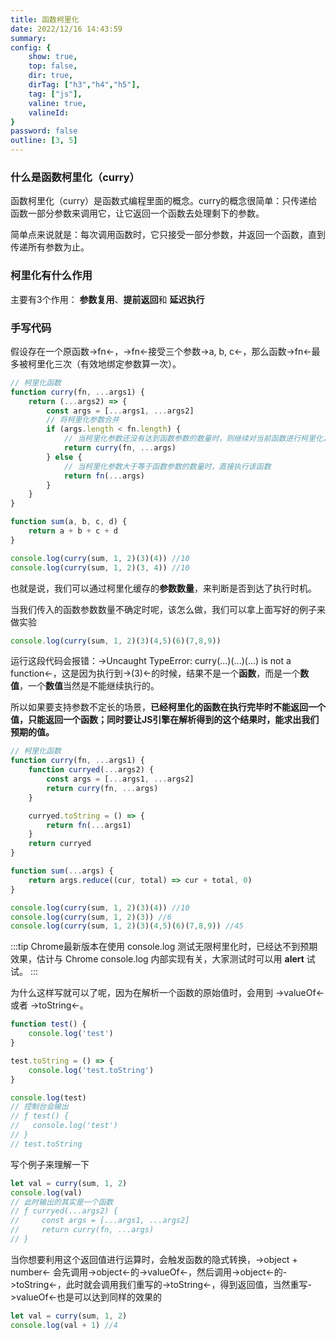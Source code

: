 ```yaml
---
title: 函数柯里化
date: 2022/12/16 14:43:59
summary: 
config: {
    show: true,
    top: false,
    dir: true,
    dirTag: ["h3","h4","h5"],
    tag: ["js"],
    valine: true,
    valineId: 
}
password: false
outline: [3, 5]
---
```


### 什么是函数柯里化（curry）

函数柯里化（curry）是函数式编程里面的概念。curry的概念很简单：只传递给函数一部分参数来调用它，让它返回一个函数去处理剩下的参数。

简单点来说就是：每次调用函数时，它只接受一部分参数，并返回一个函数，直到传递所有参数为止。

### 柯里化有什么作用

主要有3个作用： **参数复用**、**提前返回**和 **延迟执行**

### 手写代码

假设存在一个原函数->fn<-，->fn<-接受三个参数->a, b, c<-，那么函数->fn<-最多被柯里化三次（有效地绑定参数算一次）。

```js
// 柯里化函数
function curry(fn, ...args1) {
    return (...args2) => {
        const args = [...args1, ...args2]
        // 将柯里化参数合并
        if (args.length < fn.length) {
            // 当柯里化参数还没有达到函数参数的数量时，则继续对当前函数进行柯里化，返回一个柯里化函数
            return curry(fn, ...args)
        } else {
            // 当柯里化参数大于等于函数参数的数量时，直接执行该函数
            return fn(...args)
        }
    }
}

function sum(a, b, c, d) {
    return a + b + c + d
}

console.log(curry(sum, 1, 2)(3)(4)) //10
console.log(curry(sum, 1, 2)(3, 4)) //10
```

也就是说，我们可以通过柯里化缓存的**参数数量**，来判断是否到达了执行时机。


当我们传入的函数参数数量不确定时呢，该怎么做，我们可以拿上面写好的例子来做实验

```js
console.log(curry(sum, 1, 2)(3)(4,5)(6)(7,8,9))
```

运行这段代码会报错：->Uncaught TypeError: curry(...)(...)(...) is not a function<-，这是因为执行到->(3)<-的时候，结果不是一个**函数**，而是一个**数值**，一个**数值**当然是不能继续执行的。

所以如果要支持参数不定长的场景，**已经柯里化的函数在执行完毕时不能返回一个值，只能返回一个函数；同时要让JS引擎在解析得到的这个结果时，能求出我们预期的值。**

```js
// 柯里化函数
function curry(fn, ...args1) {
    function curryed(...args2) {
        const args = [...args1, ...args2]
        return curry(fn, ...args)
    }

    curryed.toString = () => {
        return fn(...args1)
    }
    return curryed
}

function sum(...args) {
    return args.reduce((cur, total) => cur + total, 0)
}

console.log(curry(sum, 1, 2)(3)(4)) //10
console.log(curry(sum, 1, 2)(3)) //6
console.log(curry(sum, 1, 2)(3)(4,5)(6)(7,8,9)) //45
```

:::tip 
Chrome最新版本在使用 console.log 测试无限柯里化时，已经达不到预期效果，估计与 Chrome console.log 内部实现有关，大家测试时可以用 **alert** 试试。 
:::

为什么这样写就可以了呢，因为在解析一个函数的原始值时，会用到 ->valueOf<- 或者 ->toString<-。

```js
function test() {
    console.log('test')
}

test.toString = () => {
    console.log('test.toString')
}

console.log(test)
// 控制台会输出
// ƒ test() {
//   console.log('test')
// }
// test.toString
```

写个例子来理解一下

```js
let val = curry(sum, 1, 2)
console.log(val)
// 此时输出的其实是一个函数
// ƒ curryed(...args2) {
//     const args = [...args1, ...args2]
//     return curry(fn, ...args)
// }
```

当你想要利用这个返回值进行运算时，会触发函数的隐式转换，->object + number<- 会先调用->object<-的->valueOf<-，然后调用->object<-的->toString<-，此时就会调用我们重写的->toString<-，得到返回值，当然重写->valueOf<-也是可以达到同样的效果的

```js
let val = curry(sum, 1, 2)
console.log(val + 1) //4
```